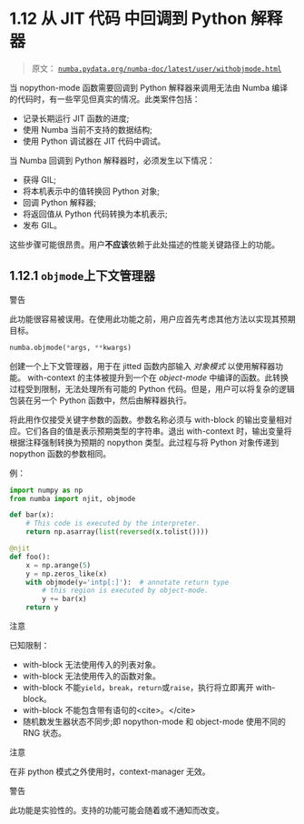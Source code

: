 # 1.12 从 JIT 代码  中回调到 Python 解释器

> 原文： [`numba.pydata.org/numba-doc/latest/user/withobjmode.html`](http://numba.pydata.org/numba-doc/latest/user/withobjmode.html)

当 nopython-mode 函数需要回调到 Python 解释器来调用无法由 Numba 编译的代码时，有一些罕见但真实的情况。此类案件包括：

*   记录长期运行 JIT 函数的进度;
*   使用 Numba 当前不支持的数据结构;
*   使用 Python 调试器在 JIT 代码中调试。

当 Numba 回调到 Python 解释器时，必须发生以下情况：

*   获得 GIL;
*   将本机表示中的值转换回 Python 对象;
*   回调 Python 解释器;
*   将返回值从 Python 代码转换为本机表示;
*   发布 GIL。

这些步骤可能很昂贵。用户**不应该**依赖于此处描述的性能关键路径上的功能。

## 1.12.1  `objmode`上下文管理器

警告

此功能很容易被误用。在使用此功能之前，用户应首先考虑其他方法以实现其预期目标。

```py
numba.objmode(*args, **kwargs)
```

创建一个上下文管理器，用于在 jitted 函数内部输入 *对象模式* 以使用解释器功能。 with-context 的主体被提升到一个在 *object-mode* 中编译的函数。此转换过程受到限制，无法处理所有可能的 Python 代码。但是，用户可以将复杂的逻辑包装在另一个 Python 函数中，然后由解释器执行。

将此用作仅接受关键字参数的函数。参数名称必须与 with-block 的输出变量相对应。它们各自的值是表示预期类型的​​字符串。退出 with-context 时，输出变量将根据注释强制转换为预期的 nopython 类型。此过程与将 Python 对象传递到 nopython 函数的参数相同。

例：

```py
import numpy as np
from numba import njit, objmode

def bar(x):
    # This code is executed by the interpreter.
    return np.asarray(list(reversed(x.tolist())))

@njit
def foo():
    x = np.arange(5)
    y = np.zeros_like(x)
    with objmode(y='intp[:]'):  # annotate return type
        # this region is executed by object-mode.
        y += bar(x)
    return y

```

注意

已知限制：

*   with-block 无法使用传入的列表对象。
*   with-block 无法使用传入的函数对象。
*   with-block 不能`yield`，`break`，`return`或`raise`，执行将立即离开 with-block。
*   with-block 不能包含带有语句的&lt;cite&gt;。&lt;/cite&gt;
*   随机数发生器状态不同步;即 nopython-mode 和 object-mode 使用不同的 RNG 状态。

注意

在非 python 模式之外使用时，context-manager 无效。

警告

此功能是实验性的。支持的功能可能会随着或不通知而改变。